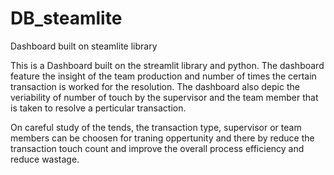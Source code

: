 # DB_steamlite
 Dashboard built on steamlite library

 This is a Dashboard built on the streamlit library and python.
 The dashboard feature the insight of the team production and number of times the certain transaction is worked for the resolution.
 The dashboard also depic the veriability of number of touch by the supervisor and the team member that is taken to resolve a perticular transaction.

 On careful study of the tends, the transaction type, supervisor or team members can be choosen for traning oppertunity and there by reduce the transaction
 touch count and improve the overall process efficiency and reduce wastage.
